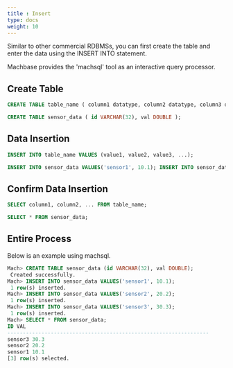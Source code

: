 ```yaml
---
title : Insert
type: docs
weight: 10
---
```


Similar to other commercial RDBMSs, you can first create the table and enter the data using the INSERT INTO statement.

Machbase provides the 'machsql' tool as an interactive query processor.


## Create Table

```sql
CREATE TABLE table_name ( column1 datatype, column2 datatype, column3 datatype, .... );
```

```sql
CREATE TABLE sensor_data ( id VARCHAR(32), val DOUBLE );
```


## Data Insertion

```sql
INSERT INTO table_name VALUES (value1, value2, value3, ...);
```

```sql
INSERT INTO sensor_data VALUES('sensor1', 10.1); INSERT INTO sensor_data VALUES('sensor2', 20.2); INSERT INTO sensor_data VALUES('sensor3', 30.3);
```


## Confirm Data Insertion

```sql
SELECT column1, column2, ... FROM table_name;
```

```sql
SELECT * FROM sensor_data;
```


## Entire Process

Below is an example using machsql.

```sql
Mach> CREATE TABLE sensor_data (id VARCHAR(32), val DOUBLE);
 Created successfully.
Mach> INSERT INTO sensor_data VALUES('sensor1', 10.1);
 1 row(s) inserted.
Mach> INSERT INTO sensor_data VALUES('sensor2', 20.2);
 1 row(s) inserted.
Mach> INSERT INTO sensor_data VALUES('sensor3', 30.3);
 1 row(s) inserted.
Mach> SELECT * FROM sensor_data;
ID VAL
-----------------------------------------------------------------
sensor3 30.3
sensor2 20.2
sensor1 10.1
[3] row(s) selected.
```